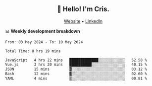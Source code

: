
<h2 align="center">👋 Hello! I'm Cris.</h2>
<p align="center">
  <a href="https://www.criscunas.dev">Website</a> •
  <a href="https://www.linkedin.com/in/cristophercunas/">LinkedIn</a> 
</p>


📊 **Weekly development breakdown**
<!--START_SECTION:waka-->

```txt
From: 03 May 2024 - To: 10 May 2024

Total Time: 8 hrs 19 mins

JavaScript   4 hrs 22 mins   █████████████░░░░░░░░░░░░   52.58 %
Vue.js       3 hrs 20 mins   ██████████░░░░░░░░░░░░░░░   40.15 %
JSON         15 mins         ▓░░░░░░░░░░░░░░░░░░░░░░░░   03.12 %
Bash         12 mins         ▓░░░░░░░░░░░░░░░░░░░░░░░░   02.60 %
YAML         4 mins          ▒░░░░░░░░░░░░░░░░░░░░░░░░   00.81 %
```

<!--END_SECTION:waka-->
